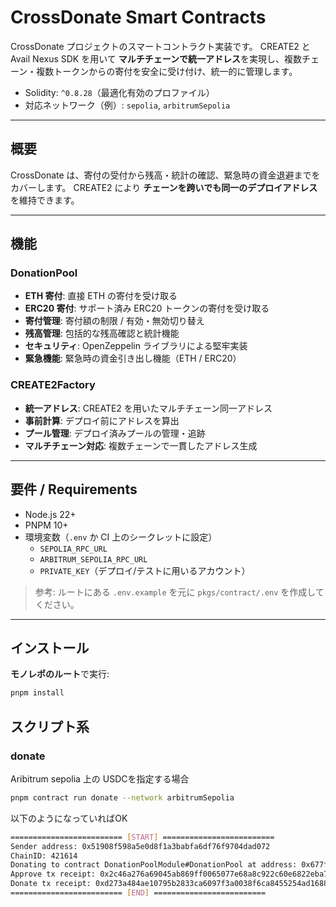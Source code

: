 # CrossDonate Smart Contracts

CrossDonate プロジェクトのスマートコントラクト実装です。
CREATE2 と Avail Nexus SDK を用いて **マルチチェーンで統一アドレス**を実現し、複数チェーン・複数トークンからの寄付を安全に受け付け、統一的に管理します。

- Solidity: `^0.8.28`（最適化有効のプロファイル）
- 対応ネットワーク（例）: `sepolia`, `arbitrumSepolia`

---

## 概要

CrossDonate は、寄付の受付から残高・統計の確認、緊急時の資金退避までをカバーします。
CREATE2 により **チェーンを跨いでも同一のデプロイアドレス**を維持できます。

---

## 機能

### DonationPool
- **ETH 寄付**: 直接 ETH の寄付を受け取る
- **ERC20 寄付**: サポート済み ERC20 トークンの寄付を受け取る
- **寄付管理**: 寄付額の制限 / 有効・無効切り替え
- **残高管理**: 包括的な残高確認と統計機能
- **セキュリティ**: OpenZeppelin ライブラリによる堅牢実装
- **緊急機能**: 緊急時の資金引き出し機能（ETH / ERC20）

### CREATE2Factory
- **統一アドレス**: CREATE2 を用いたマルチチェーン同一アドレス
- **事前計算**: デプロイ前にアドレスを算出
- **プール管理**: デプロイ済みプールの管理・追跡
- **マルチチェーン対応**: 複数チェーンで一貫したアドレス生成

---

## 要件 / Requirements

- Node.js 22+
- PNPM 10+
- 環境変数（`.env` か CI 上のシークレットに設定）
  - `SEPOLIA_RPC_URL`
  - `ARBITRUM_SEPOLIA_RPC_URL`
  - `PRIVATE_KEY`（デプロイ/テストに用いるアカウント）

> 参考: ルートにある `.env.example` を元に `pkgs/contract/.env` を作成してください。

---

## インストール

**モノレポのルート**で実行:

```sh
pnpm install
```

## スクリプト系

### donate

Aribitrum sepolia 上の USDCを指定する場合

```bash
pnpm contract run donate --network arbitrumSepolia
```

以下のようになっていればOK

```bash
========================= [START] =========================
Sender address: 0x51908f598a5e0d8f1a3babfa6df76f9704dad072
ChainID: 421614
Donating to contract DonationPoolModule#DonationPool at address: 0x677fA3F54bab17C4654A534683F1CEab94278632
Approve tx receipt: 0x2c46a276a69045ab869ff0065077e68a8c922c60e6822eba73a38c0e046883f6
Donate tx receipt: 0xd273a484ae10795b2833ca6097f3a0038f6ca8455254ad1688533270740dd4b4
========================= [END] =========================
```

###
